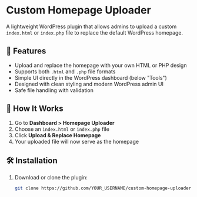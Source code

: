 # Custom Homepage Uploader

A lightweight WordPress plugin that allows admins to upload a custom `index.html` or `index.php` file to replace the default WordPress homepage.

## 🚀 Features

- Upload and replace the homepage with your own HTML or PHP design
- Supports both `.html` and `.php` file formats
- Simple UI directly in the WordPress dashboard (below "Tools")
- Designed with clean styling and modern WordPress admin UI
- Safe file handling with validation

## 📂 How It Works

1. Go to **Dashboard > Homepage Uploader**
2. Choose an `index.html` or `index.php` file
3. Click **Upload & Replace Homepage**
4. Your uploaded file will now serve as the homepage

## 🛠 Installation

1. Download or clone the plugin:
   ```bash
   git clone https://github.com/YOUR_USERNAME/custom-homepage-uploader.git
